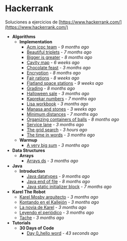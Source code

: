 # Hackerrank
Soluciones a ejercicios de [https://www.hackerrank.com/](https://www.hackerrank.com/)

- **Algorithms**
  - **Implementation**
    - [Acm icpc team](https://gitlab.com/mvochoa/hackerrank/tree/master/Algorithms/Implementation/acm-icpc-team) - *9 months ago*
    - [Beautiful triplets](https://gitlab.com/mvochoa/hackerrank/tree/master/Algorithms/Implementation/beautiful-triplets) - *7 months ago*
    - [Bigger is greater](https://gitlab.com/mvochoa/hackerrank/tree/master/Algorithms/Implementation/bigger-is-greater) - *8 months ago*
    - [Cavity map](https://gitlab.com/mvochoa/hackerrank/tree/master/Algorithms/Implementation/cavity-map) - *6 weeks ago*
    - [Chocolate feast](https://gitlab.com/mvochoa/hackerrank/tree/master/Algorithms/Implementation/chocolate-feast) - *3 months ago*
    - [Encryption](https://gitlab.com/mvochoa/hackerrank/tree/master/Algorithms/Implementation/encryption) - *8 months ago*
    - [Fair rations](https://gitlab.com/mvochoa/hackerrank/tree/master/Algorithms/Implementation/fair-rations) - *8 weeks ago*
    - [Flatland space stations](https://gitlab.com/mvochoa/hackerrank/tree/master/Algorithms/Implementation/flatland-space-stations) - *9 weeks ago*
    - [Grading](https://gitlab.com/mvochoa/hackerrank/tree/master/Algorithms/Implementation/grading) - *8 months ago*
    - [Halloween sale](https://gitlab.com/mvochoa/hackerrank/tree/master/Algorithms/Implementation/halloween-sale) - *3 months ago*
    - [Kaprekar numbers](https://gitlab.com/mvochoa/hackerrank/tree/master/Algorithms/Implementation/kaprekar-numbers) - *7 months ago*
    - [Lisa workbook](https://gitlab.com/mvochoa/hackerrank/tree/master/Algorithms/Implementation/lisa-workbook) - *3 months ago*
    - [Manasa and stones](https://gitlab.com/mvochoa/hackerrank/tree/master/Algorithms/Implementation/manasa-and-stones) - *3 weeks ago*
    - [Minimum distances](https://gitlab.com/mvochoa/hackerrank/tree/master/Algorithms/Implementation/minimum-distances) - *7 months ago*
    - [Organizing containers of balls](https://gitlab.com/mvochoa/hackerrank/tree/master/Algorithms/Implementation/organizing-containers-of-balls) - *8 months ago*
    - [Service lane](https://gitlab.com/mvochoa/hackerrank/tree/master/Algorithms/Implementation/service-lane) - *3 months ago*
    - [The grid search](https://gitlab.com/mvochoa/hackerrank/tree/master/Algorithms/Implementation/the-grid-search) - *3 hours ago*
    - [The time in words](https://gitlab.com/mvochoa/hackerrank/tree/master/Algorithms/Implementation/the-time-in-words) - *3 months ago*
  - **Warmup**
    - [A very big sum](https://gitlab.com/mvochoa/hackerrank/tree/master/Algorithms/Warmup/a-very-big-sum) - *3 months ago*
- **Data Structures**
  - **Arrays**
    - [Arrays ds](https://gitlab.com/mvochoa/hackerrank/tree/master/Data-Structures/Arrays/arrays-ds) - *3 months ago*
- **Java**
  - **Introduction**
    - [Java datatypes](https://gitlab.com/mvochoa/hackerrank/tree/master/Java/Introduction/java-datatypes) - *9 months ago*
    - [Java end of file](https://gitlab.com/mvochoa/hackerrank/tree/master/Java/Introduction/java-end-of-file) - *8 months ago*
    - [Java static initializer block](https://gitlab.com/mvochoa/hackerrank/tree/master/Java/Introduction/java-static-initializer-block) - *7 months ago*
- **Karel The Robot**
  - [Karel Mosby arquitecto](https://gitlab.com/mvochoa/hackerrank/tree/master/Karel-The-Robot/Karel-Mosby-arquitecto) - *3 months ago*
  - [Kontando en el Kallejón](https://gitlab.com/mvochoa/hackerrank/tree/master/Karel-The-Robot/Kontando-en-el-Kallejón) - *3 months ago*
  - [La novia de Karel](https://gitlab.com/mvochoa/hackerrank/tree/master/Karel-The-Robot/La-novia-de-Karel) - *3 months ago*
  - [Leyendo el periódico](https://gitlab.com/mvochoa/hackerrank/tree/master/Karel-The-Robot/Leyendo-el-periódico) - *3 months ago*
  - [Tache](https://gitlab.com/mvochoa/hackerrank/tree/master/Karel-The-Robot/Tache) - *3 months ago*
- **Tutorials**
  - **30 Days of Code**
    - [Day 0_hello word](https://gitlab.com/mvochoa/hackerrank/tree/master/Tutorials/30-Days-of-Code/day-0_hello-word) - *43 seconds ago*
